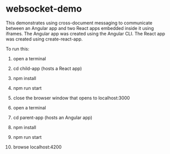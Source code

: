 # websocket-demo

This demonstrates using cross-document messaging to communicate between
an Angular app and two React apps embedded inside it
using iframes.
The Angular app was created using the Angular CLI.
The React app was created using create-react-app.

To run this:

1. open a terminal
2. cd child-app (hosts a React app)
3. npm install
4. npm run start
5. close the browser window that opens to localhost:3000

6. open a terminal
7. cd parent-app (hosts an Angular app)
8. npm install
9. npm run start

10. browse localhost:4200

